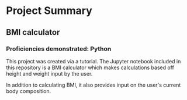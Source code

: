 # Project Summary
## BMI calculator

### Proficiencies demonstrated: Python

This project was created via a tutorial. The Jupyter notebook included in this repository is a BMI calculator which makes calculations based off height and weight input by the user. 

In addition to calculating BMI, it also provides input on the user's current body composition.